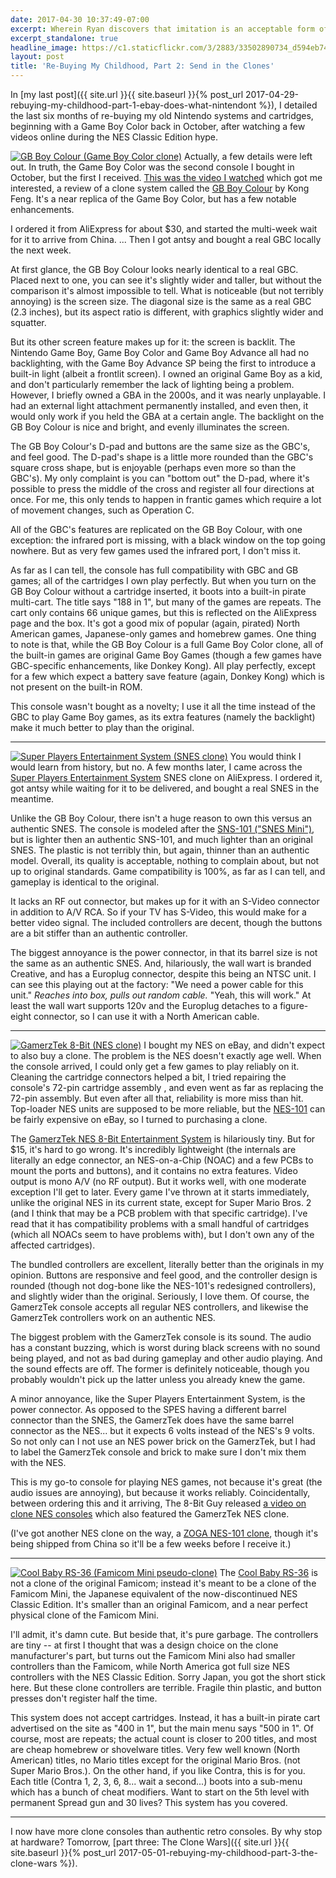 ```yaml
---
date: 2017-04-30 10:37:49-07:00
excerpt: Wherein Ryan discovers that imitation is an acceptable form of flattery.
excerpt_standalone: true
headline_image: https://c1.staticflickr.com/3/2883/33502890734_d594eb745c_b.jpg
layout: post
title: 'Re-Buying My Childhood, Part 2: Send in the Clones'
---
```

In [my last post]({{ site.url }}{{ site.baseurl }}{% post_url 2017-04-29-rebuying-my-childhood-part-1-ebay-does-what-nintendont %}), I detailed the last six months of re-buying my old Nintendo systems and cartridges, beginning with a Game Boy Color back in October, after watching a few videos online during the NES Classic Edition hype.

<a href="https://www.flickr.com/photos/fo0bar/33502891574/in/album-72157683206318665/" title="GB Boy Colour (Game Boy Color clone)"><img src="https://c1.staticflickr.com/3/2833/33502891574_ce8956f245_b.jpg" class="img-responsive img-rounded img-md pull-right" alt="GB Boy Colour (Game Boy Color clone)"></a>
Actually, a few details were left out.
In truth, the Game Boy Color was the second console I bought in October, but the first I received.
[This was the video I watched](https://www.youtube.com/watch?v=Ro4npBMKdmU) which got me interested, a review of a clone system called the [GB Boy Colour](https://www.aliexpress.com/item/2-7-Kong-Feng-GB-Boy-Classic-Color-Handheld-Game-Console-Game-Player-with-Backlut-66/32691094474.html) by Kong Feng.
It's a near replica of the Game Boy Color, but has a few notable enhancements.

I ordered it from AliExpress for about $30, and started the multi-week wait for it to arrive from China. ... Then I got antsy and bought a real GBC locally the next week.

At first glance, the GB Boy Colour looks nearly identical to a real GBC.
Placed next to one, you can see it's slightly wider and taller, but without the comparison it's almost impossible to tell.
What is noticeable (but not terribly annoying) is the screen size.
The diagonal size is the same as a real GBC (2.3 inches), but its aspect ratio is different, with graphics slightly wider and squatter.

But its other screen feature makes up for it: the screen is backlit.
The Nintendo Game Boy, Game Boy Color and Game Boy Advance all had no backlighting, with the Game Boy Advance SP being the first to introduce a built-in light (albeit a frontlit screen).
I owned an original Game Boy as a kid, and don't particularly remember the lack of lighting being a problem.
However, I briefly owned a GBA in the 2000s, and it was nearly unplayable.
I had an external light attachment permanently installed, and even then, it would only work if you held the GBA at a certain angle.
The backlight on the GB Boy Colour is nice and bright, and evenly illuminates the screen.

The GB Boy Colour's D-pad and buttons are the same size as the GBC's, and feel good.
The D-pad's shape is a little more rounded than the GBC's square cross shape, but is enjoyable (perhaps even more so than the GBC's).
My only complaint is you can "bottom out" the D-pad, where it's possible to press the middle of the cross and register all four directions at once.
For me, this only tends to happen in frantic games which require a lot of movement changes, such as Operation C.

All of the GBC's features are replicated on the GB Boy Colour, with one exception: the infrared port is missing, with a black window on the top going nowhere.
But as very few games used the infrared port, I don't miss it.

As far as I can tell, the console has full compatibility with GBC and GB games; all of the cartridges I own play perfectly.
But when you turn on the GB Boy Colour without a cartridge inserted, it boots into a built-in pirate multi-cart.
The title says "188 in 1", but many of the games are repeats.
The cart only contains 66 unique games, but this is reflected on the AliExpress page and the box.
It's got a good mix of popular (again, pirated) North American games, Japanese-only games and homebrew games.
One thing to note is that, while the GB Boy Colour is a full Game Boy Color clone, all of the built-in games are original Game Boy Games (though a few games have GBC-specific enhancements, like Donkey Kong).
All play perfectly, except for a few which expect a battery save feature (again, Donkey Kong) which is not present on the built-in ROM.

This console wasn't bought as a novelty; I use it all the time instead of the GBC to play Game Boy games, as its extra features (namely the backlight) make it much better to play than the original.

---

<a href="https://www.flickr.com/photos/fo0bar/33502890734/in/album-72157683206318665/" title="Super Players Entertainment System (SNES clone)"><img src="https://c1.staticflickr.com/3/2883/33502890734_d594eb745c_b.jpg" class="img-responsive img-rounded img-md pull-right" alt="Super Players Entertainment System (SNES clone)"></a>
You would think I would learn from history, but no.
A few months later, I came across the [Super Players Entertainment System](https://www.aliexpress.com/item/snes-game-console-best-children-gift-NTSC-version-and-PAL-version-both-ship-wiht-gift-cart/32692592109.html) SNES clone on AliExpress.
I ordered it, got antsy while waiting for it to be delivered, and bought a real SNES in the meantime.

Unlike the GB Boy Colour, there isn't a huge reason to own this versus an authentic SNES.
The console is modeled after the [SNS-101 ("SNES Mini")](https://en.wikipedia.org/wiki/Super_Nintendo_Entertainment_System_(Model_SNS-101)), but is lighter then an authentic SNS-101, and much lighter than an original SNES.
The plastic is not terribly thin, but again, thinner than an authentic model.
Overall, its quality is acceptable, nothing to complain about, but not up to original standards.
Game compatibility is 100%, as far as I can tell, and gameplay is identical to the original.

It lacks an RF out connector, but makes up for it with an S-Video connector in addition to A/V RCA.
So if your TV has S-Video, this would make for a better video signal.
The included controllers are decent, though the buttons are a bit stiffer than an authentic controller.

The biggest annoyance is the power connector, in that its barrel size is not the same as an authentic SNES.
And, hilariously, the wall wart is branded Creative, and has a Europlug connector, despite this being an NTSC unit.
I can see this playing out at the factory: "We need a power cable for this unit."
*Reaches into box, pulls out random cable.*
"Yeah, this will work."
At least the wall wart supports 120v and the Europlug detaches to a figure-eight connector, so I can use it with a North American cable.

---

<a href="https://www.flickr.com/photos/fo0bar/33533796133/in/album-72157683206318665/" title="GamerzTek 8-Bit (NES clone)"><img src="https://c1.staticflickr.com/3/2889/33533796133_2dc37d2009_b.jpg" class="img-responsive img-rounded img-md pull-right" alt="GamerzTek 8-Bit (NES clone)"></a>
I bought my NES on eBay, and didn't expect to also buy a clone.
The problem is the NES doesn't exactly age well.
When the console arrived, I could only get a few games to play reliably on it.
Cleaning the cartridge connectors helped a bit, I tried repairing the console's 72-pin cartridge assembly , and even went as far as replacing the 72-pin assembly.
But even after all that, reliability is more miss than hit.
Top-loader NES units are supposed to be more reliable, but the [NES-101](https://en.wikipedia.org/wiki/Nintendo_Entertainment_System_(Model_NES-101)) can be fairly expensive on eBay, so I turned to purchasing a clone.

The [GamerzTek NES 8-Bit Entertainment System](http://www.ebay.com/itm/222435721858) is hilariously tiny.
But for $15, it's hard to go wrong.
It's incredibly lightweight (the internals are literally an edge connector, an NES-on-a-Chip (NOAC) and a few PCBs to mount the ports and buttons), and it contains no extra features.
Video output is mono A/V (no RF output).
But it works well, with one moderate exception I'll get to later.
Every game I've thrown at it starts immediately, unlike the original NES in its current state, except for Super Mario Bros. 2 (and I think that may be a PCB problem with that specific cartridge).
I've read that it has compatibility problems with a small handful of cartridges (which all NOACs seem to have problems with), but I don't own any of the affected cartridges).

The bundled controllers are excellent, literally better than the originals in my opinion.
Buttons are responsive and feel good, and the controller design is rounded (though not dog-bone like the NES-101's redesigned controllers), and slightly wider than the original.
Seriously, I love them.
Of course, the GamerzTek console accepts all regular NES controllers, and likewise the GamerzTek controllers work on an authentic NES.

The biggest problem with the GamerzTek console is its sound.
The audio has a constant buzzing, which is worst during black screens with no sound being played, and not as bad during gameplay and other audio playing.
And the sound effects are off.
The former is definitely noticeable, though you probably wouldn't pick up the latter unless you already knew the game.

A minor annoyance, like the Super Players Entertainment System, is the power connector.
As opposed to the SPES having a different barrel connector than the SNES, the GamerzTek does have the same barrel connector as the NES...
but it expects 6 volts instead of the NES's 9 volts.
So not only can I not use an NES power brick on the GamerzTek, but I had to label the GamerzTek console and brick to make sure I don't mix them with the NES.

This is my go-to console for playing NES games, not because it's great (the audio issues are annoying), but because it works reliably.
Coincidentally, between ordering this and it arriving, The 8-Bit Guy released [a video on clone NES consoles](https://www.youtube.com/watch?v=vD_xsYCCawE) which also featured the GamerzTek NES clone.

(I've got another NES clone on the way, a [ZOGA NES-101 clone](http://www.ebay.com/itm/272519750029), though it's being shipped from China so it'll be a few weeks before I receive it.)

---

<a href="https://www.flickr.com/photos/fo0bar/33502891234/in/album-72157683206318665/" title="Cool Baby RS-36 (Famicom Mini pseudo-clone)"><img src="https://c1.staticflickr.com/3/2821/33502891234_9541d90926_b.jpg" class="img-responsive img-rounded img-md pull-right" alt="Cool Baby RS-36 (Famicom Mini pseudo-clone)"></a>
The [Cool Baby RS-36](https://www.banggood.com/Cool-Baby-RS-36-8-Bit-400-in-1-Mini-FC-Video-Classic-Game-Console-Family-TV-Game-Player-p-1120586.html) is not a clone of the original Famicom; instead it's meant to be a clone of the Famicom Mini, the Japanese equivalent of the now-discontinued NES Classic Edition.
It's smaller than an original Famicom, and a near perfect physical clone of the Famicom Mini.

I'll admit, it's damn cute.
But beside that, it's pure garbage.
The controllers are tiny -- at first I thought that was a design choice on the clone manufacturer's part, but turns out the Famicom Mini also had smaller controllers than the Famicom, while North America got full size NES controllers with the NES Classic Edition.
Sorry Japan, you got the short stick here.
But these clone controllers are terrible.
Fragile thin plastic, and button presses don't register half the time.

This system does not accept cartridges.
Instead, it has a built-in pirate cart advertised on the site as "400 in 1", but the main menu says "500 in 1".
Of course, most are repeats; the actual count is closer to 200 titles, and most are cheap homebrew or shovelware titles.
Very few well known (North American) titles, no Mario titles except for the original Mario Bros. (not Super Mario Bros.).
On the other hand, if you like Contra, this is for you.
Each title (Contra 1, 2, 3, 6, 8... wait a second...) boots into a sub-menu which has a bunch of cheat modifiers.
Want to start on the 5th level with permanent Spread gun and 30 lives?
This system has you covered.

---

I now have more clone consoles than authentic retro consoles.
By why stop at hardware?
Tomorrow, [part three: The Clone Wars]({{ site.url }}{{ site.baseurl }}{% post_url 2017-05-01-rebuying-my-childhood-part-3-the-clone-wars %}).
